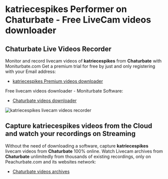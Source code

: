 # katriecespikes Performer on Chaturbate - Free LiveCam videos downloader

## Chaturbate Live Videos Recorder

Monitor and record livecam videos of **katriecespikes** from **Chaturbate** with Moniturbate.com
Get a premium trial for free by just and only registering with your Email address:
* [katriecespikes Premium videos downloader](https://moniturbate.com/request-demo-licence-key.html)

Free livecam videos downloader - Moniturbate Software:
* [Chaturbate videos downloader](https://moniturbate.com/moniturbate-download-software.html)

![katriecespikes livecam videos recorder](https://peachurnet.com/templates/moniturbate-software.png)


## Capture katriecespikes videos from the Cloud and watch your recordings on Streaming

Without the need of downloading a software, capture **katriecespikes** livecam videos from **Chaturbate** 100% online.
Watch Livecam archives from **Chaturbate** unlimitedly from thousands of existing recordings, only on Peachurbate.com and its websites network:
* [Chaturbate videos archives](https://peachurnet.com/)